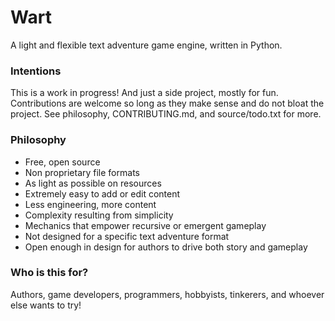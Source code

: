 # Wart
A light and flexible text adventure game engine, written in Python.

### Intentions
This is a work in progress! And just a side project, mostly for fun. Contributions are welcome so long as they make sense and do not bloat the project. See philosophy, CONTRIBUTING.md, and source/todo.txt for more.

### Philosophy
- Free, open source
- Non proprietary file formats
- As light as possible on resources
- Extremely easy to add or edit content
- Less engineering, more content
- Complexity resulting from simplicity
- Mechanics that empower recursive or emergent gameplay
- Not designed for a specific text adventure format
- Open enough in design for authors to drive both story and gameplay

### Who is this for?
Authors, game developers, programmers, hobbyists, tinkerers, and whoever else wants to try!